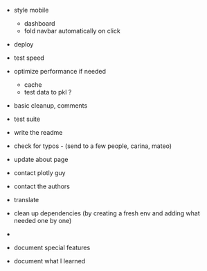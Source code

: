 - style mobile
  - dashboard
  - fold navbar automatically on click
- deploy
- test speed
- optimize performance if needed
    - cache
    - test data to pkl ?
- basic cleanup, comments
- test suite
- write the readme
- check for typos - (send to a few people, carina, mateo)

- update about page

- contact plotly guy
- contact the authors

- translate

- clean up dependencies (by creating a fresh env and adding what needed one by one)
- 
- document special features
- document what I learned
